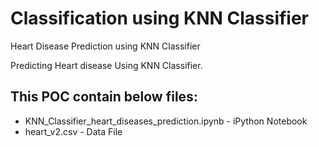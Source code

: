 # Classification using KNN Classifier

Heart Disease Prediction using KNN Classifier

Predicting Heart disease Using KNN Classifier.

## This POC contain below files:

- KNN_Classifier_heart_diseases_prediction.ipynb - iPython Notebook
- heart_v2.csv - Data File
